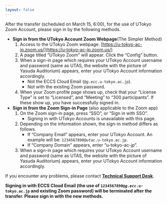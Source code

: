 ```yaml
---
layout: false
---
```


After the transfer (scheduled on March 15, 6:00), for the use of UTokyo Zoom Account, please sign in by the following methods.

- **Sign in from the UTokyo Account Zoom Webpage**(The Simpler Method)
    1. Access to the UTokyo Zoom webpage. [https://u-tokyo-ac-jp.zoom.us/](https://u-tokyo-ac-jp.zoom.us/)
    1. A page titled “UTokyo Zoom” will appear. Click the “Config” button.
    1. When a sign-in page which requires your UTokyo Account username and password (same as UTAS, the website with the picture of Yasuda Auditorium) appears, enter your UTokyo Account information accordingly.
        - Not the ECCS Cloud Email (<code>@<em>g.ecc</em>.u-tokyo.ac.jp</code>).
        - Not with the existing Zoom password.
    1. When your Zoom profile page shows up, check that your “License Type” is set to “Licensed”, and “Meeting” to “300 participants”. If these show up, you have successfully signed in.
- **Sign in from the Zoom Sign-in Page** (also applicable to the Zoom app)
    1. On the Zoom sign-in page, press “SSO”, or “Sign in with SSO”.
        - Signing in with UTokyo Accounts is unavailable with this page.
    1. Depending on the information shown, the sign-in method differs as follows.
        - If “Company Email” appears, enter your UTokyo Account. An example will be: <code>1234567890@<em>utac</em>.u-tokyo.ac.jp</code>.
        - If “Company Domain” appears, enter “u-tokyo-ac-jp”.
    1. When a sign-in page which requires your UTokyo Account username and password (same as UTAS, the website with the picture of Yasuda Auditorium) appears, enter your UTokyo Account information accordingly.

If you encounter any problems, please contact **[Technical Support Desk](/en/support/)**.

**Signing in with ECCS Cloud Email (the use of <code>1234567890@<em>g.ecc</em>.u-tokyo.ac.jp</code> and existing Zoom password) will be terminated after the transfer. Please sign in with the new methods.**
